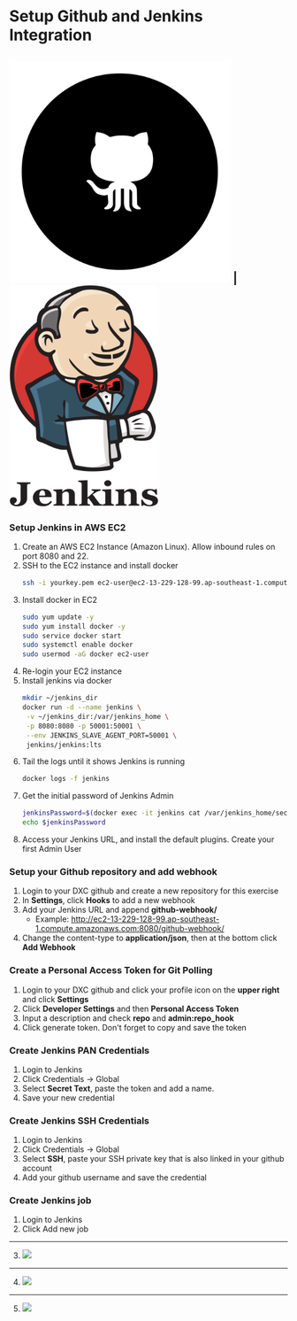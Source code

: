 # Setup Github and Jenkins Integration

<img src="jenkins.png" width=400> | <img src="github.png" width=270 height=400>
---

### Setup Jenkins in AWS EC2
1. Create an AWS EC2 Instance (Amazon Linux). Allow inbound rules on port 8080 and 22.
2. SSH to the EC2 instance and install docker
   ``` sh
   ssh -i yourkey.pem ec2-user@ec2-13-229-128-99.ap-southeast-1.compute.amazonaws.com
   ```
3. Install docker in EC2
   ``` sh
   sudo yum update -y
   sudo yum install docker -y
   sudo service docker start
   sudo systemctl enable docker
   sudo usermod -aG docker ec2-user
   ```
4. Re-login your EC2 instance
5. Install jenkins via docker
   ``` sh
   mkdir ~/jenkins_dir
   docker run -d --name jenkins \
    -v ~/jenkins_dir:/var/jenkins_home \
    -p 8080:8080 -p 50001:50001 \
    --env JENKINS_SLAVE_AGENT_PORT=50001 \
    jenkins/jenkins:lts
   ```
6. Tail the logs until it shows Jenkins is running
   ``` sh
   docker logs -f jenkins
   ```
7. Get the initial password of Jenkins Admin
   ``` sh
   jenkinsPassword=$(docker exec -it jenkins cat /var/jenkins_home/secrets/initialAdminPassword)
   echo $jenkinsPassword
   ```
8. Access your Jenkins URL, and install the default plugins. Create your first Admin User

### Setup your Github repository and add webhook
1. Login to your DXC github and create a new repository for this exercise
2. In **Settings**, click **Hooks** to add a new webhook
3. Add your Jenkins URL and append **github-webhook/**
   - Example: http://ec2-13-229-128-99.ap-southeast-1.compute.amazonaws.com:8080/github-webhook/
4. Change the content-type to **application/json**, then at the bottom click **Add Webhook**

### Create a Personal Access Token for Git Polling
1. Login to your DXC github and click your profile icon on the **upper right** and click **Settings**
2. Click **Developer Settings** and then **Personal Access Token**
3. Input a description and check **repo** and **admin:repo_hook**
4. Click generate token. Don't forget to copy and save the token

### Create Jenkins PAN Credentials
1. Login to Jenkins
2. Click Credentials -> Global
3. Select **Secret Text**, paste the token and add a name.
4. Save your new credential

### Create Jenkins SSH Credentials
1. Login to Jenkins
2. Click Credentials -> Global
3. Select **SSH**, paste your SSH private key that is also linked in your github account
4. Add your github username and save the credential

### Create Jenkins job
1. Login to Jenkins
2. Click Add new job
---
3. <img src="https://github.dxc.com/mgeronimo3/tgif-session-2/blob/master/1.png?raw=true">
---
4. <img src="https://github.dxc.com/mgeronimo3/tgif-session-2/blob/master/2.png?raw=true">
---
5. <img src="https://github.dxc.com/mgeronimo3/tgif-session-2/blob/master/3.png?raw=true">
